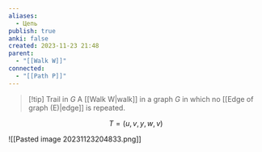```yaml
---
aliases:
  - Цепь
publish: true
anki: false
created: 2023-11-23 21:48
parent:
  - "[[Walk W]]"
connected:
  - "[[Path P]]"
---
```


> [!tip] Trail in $G {}$
A [[Walk W|walk]] in a graph $G$ in which no [[Edge of graph (E)|edge]] is repeated.

$$T = (u,v,y,w,v)$$

![[Pasted image 20231123204833.png]]










